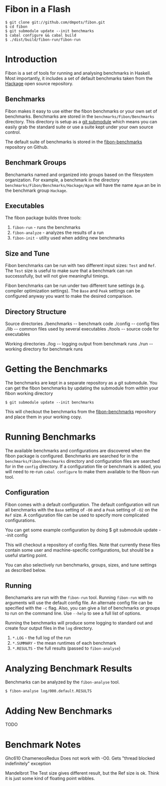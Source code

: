 Fibon in a Flash
===================================================================
    $ git clone git://github.com/dmpots/fibon.git
    $ cd fibon
    $ git submodule update --init benchmarks
    $ cabal configure && cabal build
    $ ./dist/build/fibon-run/fibon-run

Introduction
===================================================================
Fibon is a set of tools for running and analysing benchmarks in
Haskell. Most importantly, it includes a set of default benchmarks
taken from the [Hackage][1] open source repository.

Benchmarks
------------------
Fibon makes it easy to use either the fibon benchmarks or your own
set of benchmarks. Benchmarks are stored in the
`benchmarks/Fibon/Benchmarks` directory. This directory is setup as
a [git submodule][2] which means you can easily grab the standard
suite or use a suite kept under your own source control.

The default suite of benchmarks is stored in the
[fibon-benchmarks][3] repository on Github.

Benchmark Groups
------------------
Benchamarks named and organized into groups based on the filesystem
organization. For example, a benchmark in the directory
`benchmarks/Fibon/Benchmarks/Hackage/Agum` will have the name `Agum`
an be in the benchmark group `Hackage`.

Executables
------------------
The fibon package builds three tools:

1. `fibon-run` - runs the benchmarks
2. `fibon-analyze` - analyzes the results of a run
3. `fibon-init` - utilty used when adding new benchmarks

Size and Tune
------------------
Fibon benchmarks can be run with two different input sizes: `Test` and
`Ref`. The `Test` size is useful to make sure that a benchmark can
run successsfully, but will not give meaningful timings.

Fibon benchmarks can be run under two different tune settings (e.g.
compiler optimization settings). The `Base` and `Peak` settings can
be configured anyway you want to make the desired comparison.

Directory Structure
--------------------
Source directories
    ./benchmarks -- benchmark code
    ./config     -- config files
    ./lib        -- common files used by several executables
    ./tools      -- source code for executables

Working directories
    ./log        -- logging output from benchmark runs
    ./run        -- working directory for benchmark runs

Getting the Benchmarks
===================================================================
The benchmarks are kept in a separate repository as a git
submodule. You can get the fibon benchmarks by updating the
submodule from within your fibon working directory

    $ git submodule update --init benchmarks

This will checkout the benchmarks from the [fibon-benchmarks][3]
repository and place them in your working copy.

Running Benchmarks
===================================================================
The available benchmarks and configurations are discovered when the
fibon package is configured. Benchmarks are searched for in the
`benchmarks/Fibon/Benchmarks` directory and configuration files are
searched for in the `config` directory. If a configuration file or
benchmark is added, you will need to re-run `cabal configure` to
make them available to the fibon-run tool.

Configuration
---------------
Fibon comes with a default configuration. The default configuration
will run all benchmarks with the `Base` setting of `-O0` and a
`Peak` setting of `-O2` on the `Ref` size. A configuration file can
be used to specify more complicated configurations.

You can get some example configuration by doing
    $ git submodule update --init config

This will checkout a repository of config files. Note that currently
these files contain some user and machine-specific configurations,
but should be a useful starting point.

You can also selectively run benchmarks, groups, sizes, and tune
settings as described below.

Running
---------------
Benchamarks are run with the `fibon-run` tool. Running `fibon-run`
with no arguments will use the default config file. An alternate
config file can be specified with the `-c` flag. Also, you can give
a list of benchmarks or groups to run on the command line. Use
`--help` to see a full list of options.

Running the benchmarks will produce some logging to standard out and
create four output files in the `log` directory.

1. `*.LOG` - the full log of the run
2. `*.SUMMARY` - the mean runtimes of each benchmark
3. `*.RESULTS` - the full results (passed to `fibon-analyse`)

Analyzing Benchmark Results
===================================================================
Benchmarks can be analyzed by the `fibon-analyse` tool.

    $ fibon-analyse log/000.default.RESULTS

Adding New Benchmarks
===================================================================
TODO

Benchmark Notes
===================================================================
Ghc610
  ChameneosRedux
    Does not work with -O0. Gets "thread blocked indefinitely"
    exception

  Mandelbrot
    The Test size gives different result, but the Ref size is ok.
    Think it is just some kind of floating point wibbles.

[1]: http://hackage.haskell.org
[2]: http://www.kernel.org/pub/software/scm/git/docs/user-manual.html#submodules
[3]: http://github.com/dmpots/fibon-benchmarks
